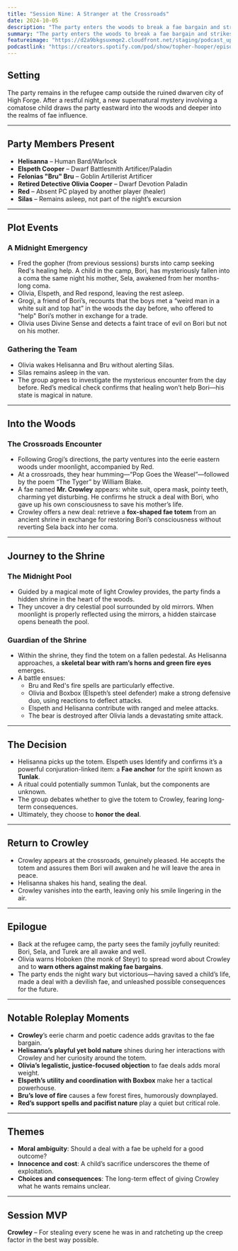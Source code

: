 ```yaml
---
title: "Session Nine: A Stranger at the Crossroads"
date: 2024-10-05
description: "The party enters the woods to break a fae bargain and strikes a dangerous deal with Mr. Crowley."
summary: "The party enters the woods to break a fae bargain and strikes a dangerous deal with Mr. Crowley."
featureimage: "https://d2a9bkgsuxmqe2.cloudfront.net/staging/podcast_uploaded_episode400/41448639/41448639-1728152431639-e540711b2853.jpg"
podcastlink: "https://creators.spotify.com/pod/show/topher-hooper/episodes/C4-E9A-Stranger-at-the-Crossroads-e2p98i0"
---
```

## Setting
The party remains in the refugee camp outside the ruined dwarven city of High Forge. After a restful night, a new supernatural mystery involving a comatose child draws the party eastward into the woods and deeper into the realms of fae influence.

---

## Party Members Present
- **Helisanna** – Human Bard/Warlock
- **Elspeth Cooper** – Dwarf Battlesmith Artificer/Paladin
- **Felonias "Bru" Bru** – Goblin Artillerist Artificer
- **Retired Detective Olivia Cooper** – Dwarf Devotion Paladin
- **Red** – Absent PC played by another player (healer)
- **Silas** – Remains asleep, not part of the night’s excursion

---

## Plot Events

### A Midnight Emergency
- Fred the gopher (from previous sessions) bursts into camp seeking Red's healing help. A child in the camp, Bori, has mysteriously fallen into a coma the same night his mother, Sela, awakened from her months-long coma.
- Olivia, Elspeth, and Red respond, leaving the rest asleep.
- Grogi, a friend of Bori’s, recounts that the boys met a “weird man in a white suit and top hat” in the woods the day before, who offered to "help" Bori’s mother in exchange for a trade.
- Olivia uses Divine Sense and detects a faint trace of evil on Bori but not on his mother.

### Gathering the Team
- Olivia wakes Helisanna and Bru without alerting Silas.
- Silas remains asleep in the van.
- The group agrees to investigate the mysterious encounter from the day before. Red’s medical check confirms that healing won’t help Bori—his state is magical in nature.

---

## Into the Woods

### The Crossroads Encounter
- Following Grogi’s directions, the party ventures into the eerie eastern woods under moonlight, accompanied by Red.
- At a crossroads, they hear humming—“Pop Goes the Weasel”—followed by the poem “The Tyger” by William Blake.
- A fae named **Mr. Crowley** appears: white suit, opera mask, pointy teeth, charming yet disturbing. He confirms he struck a deal with Bori, who gave up his own consciousness to save his mother’s life.
- Crowley offers a new deal: retrieve a **fox-shaped fae totem** from an ancient shrine in exchange for restoring Bori’s consciousness without reverting Sela back into her coma.

---

## Journey to the Shrine

### The Midnight Pool
- Guided by a magical mote of light Crowley provides, the party finds a hidden shrine in the heart of the woods.
- They uncover a dry celestial pool surrounded by old mirrors. When moonlight is properly reflected using the mirrors, a hidden staircase opens beneath the pool.

### Guardian of the Shrine
- Within the shrine, they find the totem on a fallen pedestal. As Helisanna approaches, a **skeletal bear with ram’s horns and green fire eyes** emerges.
- A battle ensues:
  - Bru and Red's fire spells are particularly effective.
  - Olivia and Boxbox (Elspeth’s steel defender) make a strong defensive duo, using reactions to deflect attacks.
  - Elspeth and Helisanna contribute with ranged and melee attacks.
  - The bear is destroyed after Olivia lands a devastating smite attack.

---

## The Decision
- Helisanna picks up the totem. Elspeth uses Identify and confirms it’s a powerful conjuration-linked item: a **Fae anchor** for the spirit known as **Tunlak**.
- A ritual could potentially summon Tunlak, but the components are unknown.
- The group debates whether to give the totem to Crowley, fearing long-term consequences.
- Ultimately, they choose to **honor the deal**.

---

## Return to Crowley
- Crowley appears at the crossroads, genuinely pleased. He accepts the totem and assures them Bori will awaken and he will leave the area in peace.
- Helisanna shakes his hand, sealing the deal.
- Crowley vanishes into the earth, leaving only his smile lingering in the air.

---

## Epilogue
- Back at the refugee camp, the party sees the family joyfully reunited: Bori, Sela, and Turek are all awake and well.
- Olivia warns Hoboken (the monk of Steyr) to spread word about Crowley and to **warn others against making fae bargains**.
- The party ends the night wary but victorious—having saved a child’s life, made a deal with a devilish fae, and unleashed possible consequences for the future.

---

## Notable Roleplay Moments
- **Crowley**’s eerie charm and poetic cadence adds gravitas to the fae bargain.
- **Helisanna’s playful yet bold nature** shines during her interactions with Crowley and her curiosity around the totem.
- **Olivia’s legalistic, justice-focused objection** to fae deals adds moral weight.
- **Elspeth’s utility and coordination with Boxbox** make her a tactical powerhouse.
- **Bru’s love of fire** causes a few forest fires, humorously downplayed.
- **Red’s support spells and pacifist nature** play a quiet but critical role.

---

## Themes
- **Moral ambiguity**: Should a deal with a fae be upheld for a good outcome?
- **Innocence and cost**: A child’s sacrifice underscores the theme of exploitation.
- **Choices and consequences**: The long-term effect of giving Crowley what he wants remains unclear.

---

## Session MVP
**Crowley** – For stealing every scene he was in and ratcheting up the creep factor in the best way possible.
